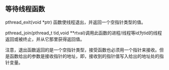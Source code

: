 ## 等待线程函数

pthread_exit(void *ptr) 函数使线程退出，并返回一个空指针类型的值。

pthread_join(pthread_t tid,void **rtval)调用此函数的进程/线程等id为tid的线程返回或被终止，并从它那里获得返回值。

注意，退出函数返回的是一个空指针类型，接受函数也必须用一个指针来接收。但是函数给出的参数是接收指针的地址，即，接收到的指针值写入给出的地址处的指针变量。
